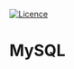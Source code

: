 [![Licence](https://img.shields.io/github/license/bishtanuj/?style=for-the-badge)](./LICENSE)

# MySQL
